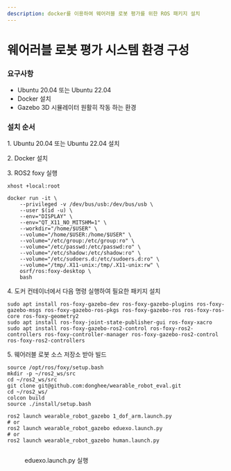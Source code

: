 ```yaml
---
description: docker를 이용하여 웨어러블 로봇 평가를 위한 ROS 패키지 설치
---
```


# 웨어러블 로봇 평가 시스템 환경 구성

### 요구사항

* Ubuntu 20.04 또는 Ubuntu 22.04
* Docker 설치
* Gazebo 3D 시뮬레이터 원활히 작동 하는 환경

### 설치 순서

1\. Ubuntu 20.04 또는 Ubuntu 22.04 설치

2\. Docker 설치

3\. ROS2 foxy 실행&#x20;

```
xhost +local:root

docker run -it \
    --privileged -v /dev/bus/usb:/dev/bus/usb \
    --user $(id -u) \
    --env="DISPLAY" \
    --env="QT_X11_NO_MITSHM=1" \
    --workdir="/home/$USER" \
    --volume="/home/$USER:/home/$USER" \
    --volume="/etc/group:/etc/group:ro" \
    --volume="/etc/passwd:/etc/passwd:ro" \
    --volume="/etc/shadow:/etc/shadow:ro" \
    --volume="/etc/sudoers.d:/etc/sudoers.d:ro" \
    --volume="/tmp/.X11-unix:/tmp/.X11-unix:rw" \
    osrf/ros:foxy-desktop \
    bash
```

4\. 도커 컨테이너에서 다음 명령 실행하여 필요한 패키지 설치

```
sudo apt install ros-foxy-gazebo-dev ros-foxy-gazebo-plugins ros-foxy-gazebo-msgs ros-foxy-gazebo-ros-pkgs ros-foxy-gazebo-ros ros-foxy-ros-core ros-foxy-geometry2
sudo apt install ros-foxy-joint-state-publisher-gui ros-foxy-xacro
sudo apt install ros-foxy-gazebo-ros2-control ros-foxy-ros2-controllers ros-foxy-controller-manager ros-foxy-gazebo-ros2-control ros-foxy-ros2-controllers
```

5\. 웨어러블 로봇 소스 저장소 받아 빌드

```
source /opt/ros/foxy/setup.bash
mkdir -p ~/ros2_ws/src
cd ~/ros2_ws/src
git clone git@github.com:donghee/wearable_robot_eval.git
cd ~/ros2_ws/
colcon build
source ./install/setup.bash

ros2 launch wearable_robot_gazebo 1_dof_arm.launch.py
# or
ros2 launch wearable_robot_gazebo eduexo.launch.py
# or
ros2 launch wearable_robot_gazebo human.launch.py
```

<figure><img src="https://files.gitbook.com/v0/b/gitbook-x-prod.appspot.com/o/spaces%2F-LmOTWbz2dgMNQsbqUOW%2Fuploads%2FGKPO7qbOmQkLJJRK81lr%2FPeek%202022-09-09%2023-48.gif?alt=media&#x26;token=ead262d0-0d96-4f38-9877-b5e175f84506" alt=""><figcaption><p>eduexo.launch.py 실행</p></figcaption></figure>





